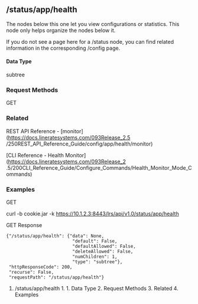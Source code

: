 ## /status/app/health

The nodes below this one let you view configurations or statistics. This node
only helps organize the nodes below it.

If you do not see a page here for a /status node, you can find related
information in the corresponding /config page.

#### Data Type

subtree

### Request Methods

GET

### Related

REST API Reference - [monitor](https://docs.lineratesystems.com/093Release_2.5
/250REST_API_Reference_Guide/config/app/health/monitor)

[CLI Reference - Health Monitor](https://docs.lineratesystems.com/093Release_2
.5/200CLI_Reference_Guide/Configure_Commands/Health_Monitor_Mode_Commands)

### Examples

GET

curl -b cookie.jar -k https://10.1.2.3:8443/lrs/api/v1.0/status/app/health

GET Response

    
    
    {"/status/app/health": {"data": None,
                             "default": False,
                             "defaultAllowed": False,
                             "deleteAllowed": False,
                             "numChildren": 1,
                             "type": "subtree"},
     "httpResponseCode": 200,
     "recurse": False,
     "requestPath": "/status/app/health"}
    

  1. /status/app/health
    1.       1. Data Type
    2. Request Methods
    3. Related
    4. Examples

